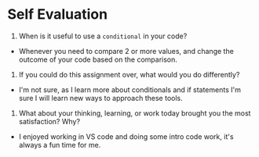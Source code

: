 # Self Evaluation

1. When is it useful to use a `conditional` in your code?
- Whenever you need to compare 2 or more values, and change the outcome of your code based on the comparison.
1. If you could do this assignment over, what would you do differently?
- I'm not sure, as I learn more about conditionals and if statements I'm sure I will learn new ways to approach these tools.
1. What about your thinking, learning, or work today brought you the most satisfaction? Why?
- I enjoyed working in VS code and doing some intro code work, it's always a fun time for me. 
